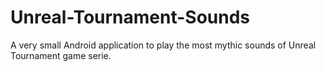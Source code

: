 Unreal-Tournament-Sounds
========================

A very small Android application to play the most mythic sounds of Unreal Tournament game serie.
